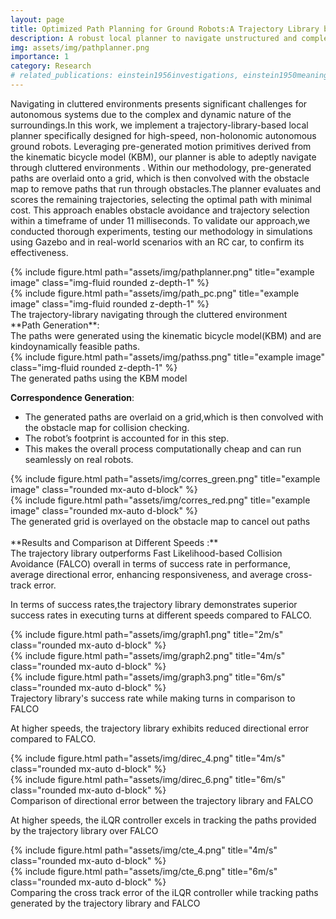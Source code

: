```yaml
---
layout: page
title: Optimized Path Planning for Ground Robots:A Trajectory Library based Local Planner for Unstructured Environments
description: A robust local planner to navigate unstructured and complex environments
img: assets/img/pathplanner.png
importance: 1
category: Research
# related_publications: einstein1956investigations, einstein1950meaning
---
```


Navigating in cluttered environments presents significant challenges for autonomous systems due to the complex and dynamic nature of the surroundings.In this work, we implement a trajectory-library-based local planner specifically designed for high-speed, non-holonomic autonomous ground robots. Leveraging pre-generated motion primitives derived from the kinematic bicycle model (KBM), our planner is able to adeptly navigate through cluttered environments .
Within our methodology, pre-generated paths are overlaid onto a grid, which is then convolved with the obstacle map to remove paths that run through obstacles.The planner evaluates and scores the remaining trajectories, selecting the optimal path with minimal cost. This approach enables obstacle avoidance and trajectory selection within a timeframe of under 11 milliseconds. 
To validate our approach,we conducted thorough experiments, testing our methodology in simulations using Gazebo and in real-world scenarios with an RC car, to confirm its effectiveness.
<br>
<div class="row justify-content-sm-center">
    <div class="col-sm mt-3 mt-md-0">
        {% include figure.html path="assets/img/pathplanner.png"  title="example image" class="img-fluid rounded z-depth-1" %}
    </div>
    <div class="col-sm mt-3 mt-md-0">
        {% include figure.html path="assets/img/path_pc.png"  title="example image" class="img-fluid rounded z-depth-1" %}
    </div>
</div> 
<div class="caption">
    The trajectory-library navigating through the cluttered environment
</div>
**Path Generation**:<br>
The paths were generated using the kinematic bicycle model(KBM) and are kindoynamically feasible paths.


<div class="row justify-content-sm-center">
    <div class="col-sm mt-3 mt-md-0">
        {% include figure.html path="assets/img/pathss.png"  title="example image" class="img-fluid rounded z-depth-1" %}
    </div>
</div> 
<div class="caption">
    The generated paths using the KBM model
</div>

**Correspondence Generation**:<br>

* The generated paths are overlaid on a grid,which is then convolved with the obstacle map for collision checking.
* The robot’s footprint is accounted for in this step.
* This makes the overall process computationally cheap and can run seamlessly on real robots.

<div class="row justify-content-sm-center">
    <div class="col-sm mt-3 mt-md-3">
        {% include figure.html path="assets/img/corres_green.png"  title="example image" class="rounded mx-auto d-block" %}
    </div>
    <div class="col-sm mt-3 mt-md-3">
        {% include figure.html path="assets/img/corres_red.png"  title="example image" class="rounded mx-auto d-block" %}
    </div>
</div> 
<div class="caption">
    The generated grid is overlayed on the obstacle map to cancel out paths
</div>


<br>
**Results and Comparison at Different Speeds :**<br>
The trajectory library outperforms Fast Likelihood-based Collision Avoidance (FALCO) overall in terms of success rate in performance, average directional error, enhancing responsiveness, and average cross-track error.

In terms of success rates,the trajectory library demonstrates superior success rates in executing turns at different speeds compared to FALCO.

<div class="row justify-content-sm-center">
    <div class="col-sm mt-3 mt-md-0">
        {% include figure.html path="assets/img/graph1.png"  title="2m/s" class="rounded mx-auto d-block" %}
    </div>
    <div class="col-sm mt-3 mt-md-3">
        {% include figure.html path="assets/img/graph2.png"  title="4m/s" class="rounded mx-auto d-block" %}
    </div>
        <div class="col-sm mt-3 mt-md-6">
        {% include figure.html path="assets/img/graph3.png"  title="6m/s" class="rounded mx-auto d-block" %}
    </div>
</div> 
<div class="caption">
    Trajectory library's success rate while making turns in comparison to FALCO
</div>

At higher speeds, the trajectory library exhibits reduced directional error compared to FALCO.

<div class="row justify-content-sm-center">
    <div class="col-sm mt-3 mt-md-3">
        {% include figure.html path="assets/img/direc_4.png"  title="4m/s" class="rounded mx-auto d-block" %}
    </div>
        <div class="col-sm mt-3 mt-md-6">
        {% include figure.html path="assets/img/direc_6.png"  title="6m/s" class="rounded mx-auto d-block" %}
    </div>
</div> 
<div class="caption">
    Comparison of directional error between the trajectory library and FALCO
</div>

At higher speeds, the iLQR controller excels in tracking the paths provided by the trajectory library over FALCO
<div class="row justify-content-sm-center">
    <div class="col-sm mt-3 mt-md-3">
        {% include figure.html path="assets/img/cte_4.png"  title="4m/s" class="rounded mx-auto d-block" %}
    </div>
        <div class="col-sm mt-3 mt-md-6">
        {% include figure.html path="assets/img/cte_6.png"  title="6m/s" class="rounded mx-auto d-block" %}
    </div>
</div> 
<div class="caption">
    Comparing the cross track error of the iLQR controller while tracking paths generated by the trajectory library and FALCO
</div>